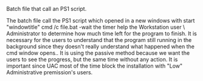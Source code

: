 Batch file that call an PS1 script.

The batch file call the PS1 script which opened in a new windows with start "windowtitle" cmd /c file.bat -wait
the timer help the Workstation user \ Administrator to determine how much time left for the program to finish. It is necessary for the users to understand that the program still running in the background since they doesn't really understand what happened when the cmd window opens..
It is using the passive method because we want the users to see the progress, but the same time without any action. It is important since UAC most of the time block the installation with "Low" Administrative premission's users.

